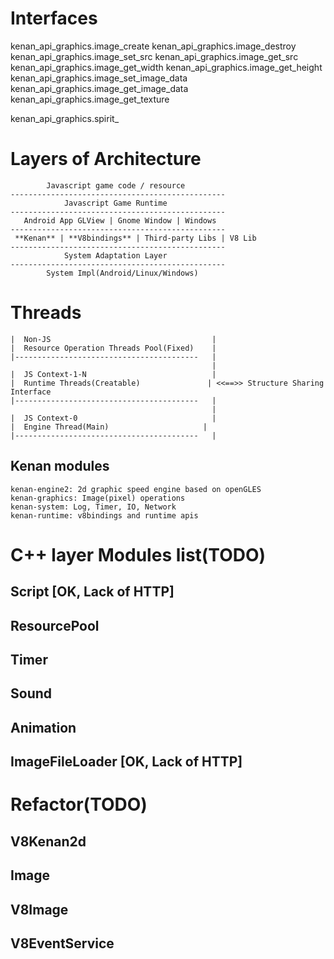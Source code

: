 # Interfaces
kenan_api_graphics.image_create
kenan_api_graphics.image_destroy
kenan_api_graphics.image_set_src
kenan_api_graphics.image_get_src
kenan_api_graphics.image_get_width
kenan_api_graphics.image_get_height
kenan_api_graphics.image_set_image_data
kenan_api_graphics.image_get_image_data
kenan_api_graphics.image_get_texture

kenan_api_graphics.spirit_

# Layers of Architecture
```
        Javascript game code / resource
------------------------------------------------
            Javascript Game Runtime
------------------------------------------------
   Android App GLView | Gnome Window | Windows
------------------------------------------------
 **Kenan** | **V8bindings** | Third-party Libs | V8 Lib
------------------------------------------------
            System Adaptation Layer
------------------------------------------------
        System Impl(Android/Linux/Windows)
```

# Threads
```
|  Non-JS                                    |
|  Resource Operation Threads Pool(Fixed)    |
|-----------------------------------------   |
                                             |
|  JS Context-1-N                            |
|  Runtime Threads(Creatable)               | <<==>> Structure Sharing Interface
|-----------------------------------------   |
                                             |
|  JS Context-0                              |
|  Engine Thread(Main)                     |
|-----------------------------------------   |

```


## Kenan modules
```
kenan-engine2: 2d graphic speed engine based on openGLES
kenan-graphics: Image(pixel) operations
kenan-system: Log, Timer, IO, Network
kenan-runtime: v8bindings and runtime apis
```

# C++ layer Modules list(TODO)
## Script             [OK, Lack of HTTP]
## ResourcePool
## Timer
## Sound
## Animation
## ImageFileLoader    [OK, Lack of HTTP]

# Refactor(TODO)
## V8Kenan2d
## Image
## V8Image
## V8EventService